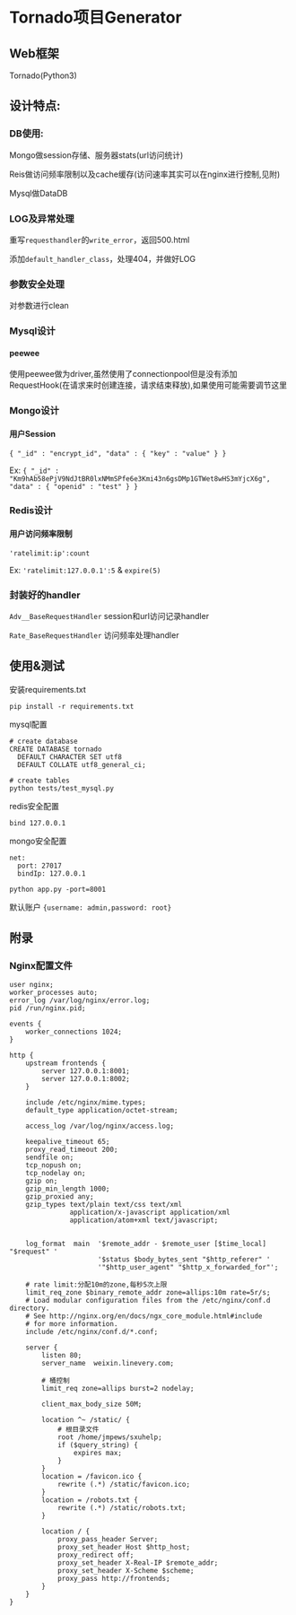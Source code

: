 # Tornado项目Generator

## Web框架
Tornado(Python3)

## 设计特点:

### DB使用:
Mongo做session存储、服务器stats(url访问统计)

Reis做访问频率限制以及cache缓存(访问速率其实可以在nginx进行控制,见附)

Mysql做DataDB

### LOG及异常处理
重写`requesthandler`的`write_error`，返回500.html

添加`default_handler_class`，处理404，并做好LOG

### 参数安全处理
对参数进行clean

### Mysql设计
#### peewee
使用peewee做为driver,虽然使用了connectionpool但是没有添加RequestHook(在请求来时创建连接，请求结束释放),如果使用可能需要调节这里

### Mongo设计
#### 用户Session
`{ "_id" : "encrypt_id", "data" : { "key" : "value" } }`

Ex: `{ "_id" : "Km9hAb58ePjV9NdJtBR0lxNMmSPfe6e3Kmi43n6gsDMp1GTWet8wHS3mYjcX6g", "data" : { "openid" : "test" } }`

### Redis设计
#### 用户访问频率限制
`'ratelimit:ip':count`

Ex: `'ratelimit:127.0.0.1':5` & `expire(5)`

### 封装好的handler

`Adv__BaseRequestHandler` session和url访问记录handler

`Rate_BaseRequestHandler` 访问频率处理handler

## 使用&测试

安装requirements.txt
```
pip install -r requirements.txt
```

mysql配置
```
# create database
CREATE DATABASE tornado
  DEFAULT CHARACTER SET utf8
  DEFAULT COLLATE utf8_general_ci;

# create tables
python tests/test_mysql.py
```
redis安全配置
```
bind 127.0.0.1
```

mongo安全配置
```
net:
  port: 27017
  bindIp: 127.0.0.1
```

`python app.py -port=8001`

默认账户 `{username: admin,password: root}`

## 附录

### Nginx配置文件
```
user nginx;
worker_processes auto;
error_log /var/log/nginx/error.log;
pid /run/nginx.pid;

events {
    worker_connections 1024;
}

http {
    upstream frontends {
        server 127.0.0.1:8001;
        server 127.0.0.1:8002;
    }

    include /etc/nginx/mime.types;
    default_type application/octet-stream;

    access_log /var/log/nginx/access.log;

    keepalive_timeout 65;
    proxy_read_timeout 200;
    sendfile on;
    tcp_nopush on;
    tcp_nodelay on;
    gzip on;
    gzip_min_length 1000;
    gzip_proxied any;
    gzip_types text/plain text/css text/xml
               application/x-javascript application/xml
               application/atom+xml text/javascript;


    log_format  main  '$remote_addr - $remote_user [$time_local] "$request" '
                      '$status $body_bytes_sent "$http_referer" '
                      '"$http_user_agent" "$http_x_forwarded_for"';

    # rate limit:分配10m的zone,每秒5次上限
    limit_req_zone $binary_remote_addr zone=allips:10m rate=5r/s;
    # Load modular configuration files from the /etc/nginx/conf.d directory.
    # See http://nginx.org/en/docs/ngx_core_module.html#include
    # for more information.
    include /etc/nginx/conf.d/*.conf;

    server {
        listen 80;
        server_name  weixin.linevery.com;

        # 桶控制
        limit_req zone=allips burst=2 nodelay;

        client_max_body_size 50M;

        location ^~ /static/ {
            # 根目录文件
            root /home/jmpews/sxuhelp;
            if ($query_string) {
                expires max;
            }
        }
        location = /favicon.ico {
            rewrite (.*) /static/favicon.ico;
        }
        location = /robots.txt {
            rewrite (.*) /static/robots.txt;
        }

        location / {
            proxy_pass_header Server;
            proxy_set_header Host $http_host;
            proxy_redirect off;
            proxy_set_header X-Real-IP $remote_addr;
            proxy_set_header X-Scheme $scheme;
            proxy_pass http://frontends;
        }
    }
}
```
